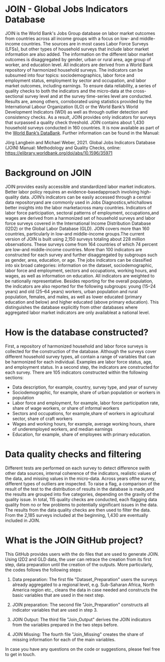 # JOIN - Global Jobs Indicators Database

JOIN is the World Bank's Jobs Group database on labor market outcomes from
countries across all income groups with a focus on low- and middle-income countries. The sources are in
most cases Labor Force Surveys (LFSs), but other types of household surveys that include labor market
information are also added. The information on the different labor market outcomes is disaggregated by
gender, urban or rural area, age group of worker, and education level. All indicators are derived from a
World Bank repository of harmonized household surveys. The indicators can be subsumed into four
topics: sociodemographics, labor force and employment status, employment by sector and occupation,
and labor market outcomes, including earnings. To ensure data reliability, a series of quality checks to
both the indicators and the micro-data at the cross-sectional survey level and at the survey time-series
level are conducted. Results are, among others, corroborated using statistics provided by the International
Labour Organization (ILO) or the World Bank’s World Development Indicators (WDI) as well as through
outlier detection and consistency checks. As a result, JOIN provides only indicators for surveys that
surpassed a quality check threshold. JOIN contains about 1,430 household surveys conducted in 160
countries. It is now available as part of the [World Bank’s DataBank](https://databank.worldbank.org/source/global-jobs-indicators-database-(join)).  Further information can be found in the Manual: 

Jörg Langbein and Michael Weber, 2021. Global Jobs Indicators Database (JOIN) Manual: Methodology and Quality Checks, online: https://elibrary.worldbank.org/doi/abs/10.1596/35971

# Background on JOIN
JOIN provides easily accessible and standardized labor market indicators. Better labor policy  requires an evidence-basedapproach involving high-quality  data. JOIN’s indicators can  be  easily  accessed through  a  central  data repositoryand are commonly  used  in  Jobs Diagnostics,whichallows better insights into the labor marketacross many countries. Indicators of labor force  participation,  sectoral  patterns  of  employment,  occupations,and  wages  are  derived from  a harmonized set  of  household  surveys  and  labor  force  surveys covered  in  the  International Income Distribution Database (I2D2) or the Global Labor Database (GLD). JOIN covers more than 160 countries, particularly in low-and middle-income groups.The current version of JOIN is built using 2,150 surveys totaling about 228 million observations. These surveys come from 164 countries of which 74 percent are low-and middle-income countries. More than 100 indicators are constructed for each survey and further disaggregated by subgroups such as gender, area, education, or age. The jobs indicators  can  be  classified  into six broad categories: information on  the dataset, sociodemographic, labor force and employment, sectors and occupations, working  hours, and  wages, as  well  as  information  on  education. All  indicators  are  weighted  to  be nationally representative. Besides reporting for the overall population, the indicators are also reported for the following subgroups: young (15–24 years) and old (25–64 years) workers, urban population and rural population, females, and males, as well as lower educated (primary education and below) and higher educated (above  primary education). This distinguishes the database explicitly from  other  databases where aggregated labor market indicators are only availableat a national level.

# How is the database constructed?
First, a repository of harmonized household and labor force surveys is collected for the construction of the database. Although the surveys cover different household survey types, all contain a range of variables that can be harmonized for each individual. Examples are labor force status, age, and employment status. In a second step, the indicators are constructed for each survey. There are 105 indicators constructed within the following sections:
- Data description, for example, country, survey type, and year of survey
- Sociodemographic, for example, share of urban population or workers in population
- Labor  force and  employment,  for  example, labor  force  participation rate, share of  wage workers, or share of informal workers
- Sectors and occupations, for example,share of workers in agricultural sector, share of craft workers
- Wages and working  hours, for  example, average working hours, share of underemployed workers, and median earnings
- Education, for example, share of employees with primary education.

# Data quality checks and filtering
Different tests are performed on each survey to detect difference swith other data sources, internal coherence of the indicators, realistic values of the data, and missing values in the micro-data. Across years ofthe survey, different  types of  outliers are inspected. To  raise a flag, a comparison of the  result of  the  test to the distribution of results in the database is made,and the results are grouped into five categories, depending on the gravity of the quality issue. In total, 115 quality checks are conducted, each flagging data quality from no or few problems to potentially significant issues in the data. The results from the data quality checks are then used to filter the data. From the 2,185 surveys included at the beginning, 1,430 are eventually included in JOIN. 



# What is the JOIN GitHub project?
This GitHub  provides users with the do files that are used to generate JOIN. Using I2D2 and GLD data, the user can retrace the creation from its first step, data preparation 
until the creation of the outputs. More particularly, the codes follows the following steps: 

1. Data preparation: The first file "Dataset_Preparation" users the surveys already aggregated to a regional level, e.g. Sub-Saharan Africa, North America region etc., cleans the data in case needed and constructs the basic variables that are used in the next step. 

2. JOIN preparation: The second file "Join_Preparation" constructs all indicator variables that are used in step 3. 

3. JOIN Output: The third file "Join_Output" derives the JOIN indicators from the variables prepared in the two steps before. 

4. JOIN Missing: The fourth file "Join_Missing" creates the share of missing information for each of the main variables.

In case you have any questions on the code or suggestions, please feel free to get in touch. 



